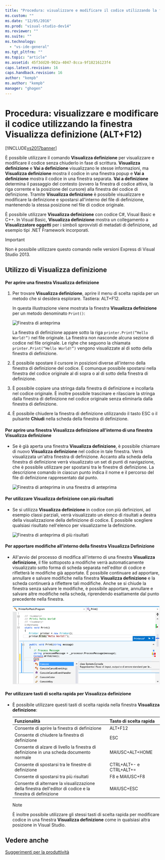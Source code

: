 ```yaml
---
title: "Procedura: visualizzare e modificare il codice utilizzando la finestra Visualizza definizione (ALT+F12) | Microsoft Docs"
ms.custom: ""
ms.date: "12/05/2016"
ms.prod: "visual-studio-dev14"
ms.reviewer: ""
ms.suite: ""
ms.technology: 
  - "vs-ide-general"
ms.tgt_pltfrm: ""
ms.topic: "article"
ms.assetid: 45f3dd20-902a-4047-8cca-9f18216123f4
caps.latest.revision: 16
caps.handback.revision: 16
author: "kempb"
ms.author: "kempb"
manager: "ghogen"
---
```

# Procedura: visualizzare e modificare il codice utilizzando la finestra Visualizza definizione (ALT+F12)
[!INCLUDE[vs2017banner](../code-quality/includes/vs2017banner.md)]

È possibile utilizzare il comando **Visualizza definizione** per visualizzare e modificare il codice senza chiuderlo in fase di scrittura.  **Visualizza definizione** e **Vai a definizione** visualizzano le stesse informazioni, ma **Visualizza definizione** mostra il codice in una finestra popup e **Vai a definizione** mostra il codice in una finestra separata.  **Vai a definizione** determina il passaggio del contesto \(ovvero la finestra di codice attiva, la riga corrente e la posizione del cursore\) alla finestra del codice di definizione.  Tramite **Visualizza definizione** è possibile visualizzare e modificare la definizione e spostarsi all'interno del file di definizione, mantenendo la stessa posizione nel file di codice originale.  
  
 È possibile utilizzare **Visualizza definizione** con codice C\#, Visual Basic e C\+\+.  In Visual Basic, **Visualizza definizione** mostra un collegamento a **Visualizzatore oggetti** per i simboli sprovvisti di metadati di definizione, ad esempio tipi .NET Framework incorporati.  
  
> [!IMPORTANT]
>  Non è possibile utilizzare questo comando nelle versioni Express di Visual Studio 2013.  
  
## Utilizzo di Visualizza definizione  
  
#### Per aprire una finestra Visualizza definizione  
  
1.  Per trovare **Visualizza definizione**, aprire il menu di scelta rapida per un metodo che si desidera esplorare. Tastiera: ALT\+F12.  
  
     In questa illustrazione viene mostrata la finestra **Visualizza definizione** per un metodo denominato `Print()`:  
  
     ![Finestra di anteprima](../ide/media/peekwindow.png "PeekWindow")  
  
     La finestra di definizione appare sotto la riga `printer.Print(“Hello World!”)` nel file originale.  La finestra non nasconde alcuna sezione di codice nel file originale.  Le righe che seguono la chiamata `printer.Print(“Hello World!”)` vengono visualizzate al di sotto della finestra di definizione.  
  
2.  È possibile spostare il cursore in posizioni diverse all'interno della finestra di definizione del codice.  È comunque possibile spostarsi nella finestra del codice originale al di sopra o al di sotto della finestra di definizione.  
  
3.  È possibile copiare una stringa dalla finestra di definizione e incollarla nel codice originale.  È inoltre possibile trascinare e rilasciare la stringa dalla finestra di definizione nel codice originale senza eliminarla dalla finestra di definizione.  
  
4.  È possibile chiudere la finestra di definizione utilizzando il tasto ESC o il pulsante **Chiudi** nella scheda della finestra di definizione.  
  
#### Per aprire una finestra Visualizza definizione all'interno di una finestra Visualizza definizione  
  
-   Se è già aperta una finestra **Visualizza definizione**, è possibile chiamare di nuovo **Visualizza definizione** nel codice in tale finestra.  Verrà visualizzata un'altra finestra di definizione.  Accanto alla scheda della finestra di definizione verrà visualizzato un set di punti di navigazione, che è possibile utilizzare per spostarsi tra le finestre di definizione.  La descrizione comando in ciascun punto indica il nome e il percorso del file di definizione rappresentato dal punto.  
  
     ![Finestra di anteprima in una finestra di anteprima](../ide/media/peekwithinpeek.png "PeekWithinPeek")  
  
#### Per utilizzare Visualizza definizione con più risultati  
  
-   Se si utilizza **Visualizza definizione** in codice con più definizioni, ad esempio classi parziali, verrà visualizzato un elenco di risultati a destra della visualizzazione della definizione di codice.  È possibile scegliere qualsiasi risultato nell'elenco per visualizzarne la definizione.  
  
     ![Finestra di anteprima di più risultati](../ide/media/peekmultiple.png "PeekMultiple")  
  
#### Per apportare modifiche all'interno della finestra Visualizza Definizione  
  
-   All'avvio del processo di modifica all'interno di una finestra **Visualizza definizione**, il file sottoposto a modifiche verrà automaticamente visualizzato sotto forma di scheda separata nell'editor di codice e rifletterà le modifiche già apportate.  È possibile continuare ad apportare, annullare e salvare modifiche nella finestra **Visualizza definizione** e la scheda continuerà a riflettere tali modifiche.  Anche se si chiude la finestra senza salvare le modifiche, è possibile apportare, annullare e salvare altre modifiche nella scheda, riprendendo esattamente dal punto precedente nella finestra.  
  
     ![Modifica in una finestra di anteprima](../ide/media/peekedit.png "PeekEdit")  
  
#### Per utilizzare tasti di scelta rapida per Visualizza definizione  
  
-   È possibile utilizzare questi tasti di scelta rapida nella finestra **Visualizza definizione**:  
  
    |Funzionalità|Tasto di scelta rapida|  
    |------------------|----------------------------|  
    |Consente di aprire la finestra di definizione|ALT\+F12|  
    |Consente di chiudere la finestra di definizione|ESC|  
    |Consente di alzare di livello la finestra di definizione in una scheda documento normale|MAIUSC\+ALT\+HOME|  
    |Consente di spostarsi tra le finestre di definizione|CTRL\+ALT\+\- e CTRL\+ALT\+\=|  
    |Consente di spostarsi tra più risultati|F8 e MAIUSC\+F8|  
    |Consente di alternare la visualizzazione della finestra dell'editor di codice e la finestra di definizione|MAIUSC\+ESC|  
  
    > [!NOTE]
    >  È inoltre possibile utilizzare gli stessi tasti di scelta rapida per modificare codice in una finestra **Visualizza definizione** come in qualsiasi altra posizione in Visual Studio.  
  
## Vedere anche  
 [Suggerimenti per la produttività](../ide/productivity-tips-for-visual-studio.md)